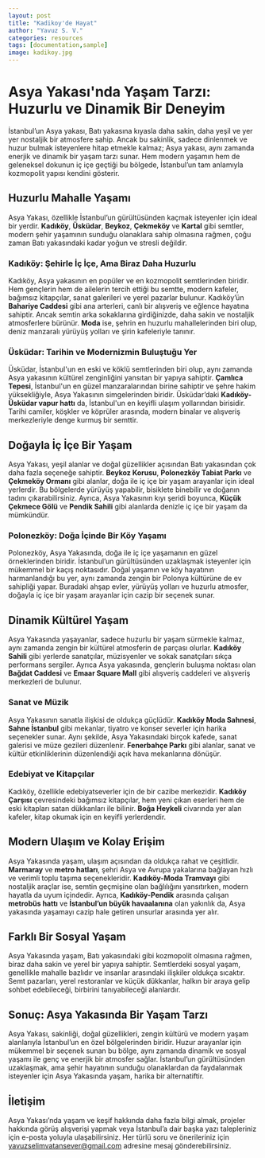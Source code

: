 ```yaml
---
layout: post
title: "Kadikoy'de Hayat"
author: "Yavuz S. V."
categories: resources
tags: [documentation,sample]
image: kadikoy.jpg
---
```

# Asya Yakası'nda Yaşam Tarzı: Huzurlu ve Dinamik Bir Deneyim

İstanbul’un Asya yakası, Batı yakasına kıyasla daha sakin, daha yeşil ve yer yer nostaljik bir atmosfere sahip. Ancak bu sakinlik, sadece dinlenmek ve huzur bulmak isteyenlere hitap etmekle kalmaz; Asya yakası, aynı zamanda enerjik ve dinamik bir yaşam tarzı sunar. Hem modern yaşamın hem de geleneksel dokunun iç içe geçtiği bu bölgede, İstanbul’un tam anlamıyla kozmopolit yapısı kendini gösterir.

## Huzurlu Mahalle Yaşamı

Asya Yakası, özellikle İstanbul’un gürültüsünden kaçmak isteyenler için ideal bir yerdir. **Kadıköy**, **Üsküdar**, **Beykoz**, **Çekmeköy** ve **Kartal** gibi semtler, modern şehir yaşamının sunduğu olanaklara sahip olmasına rağmen, çoğu zaman Batı yakasındaki kadar yoğun ve stresli değildir. 

### Kadıköy: Şehirle İç İçe, Ama Biraz Daha Huzurlu

Kadıköy, Asya yakasının en popüler ve en kozmopolit semtlerinden biridir. Hem gençlerin hem de ailelerin tercih ettiği bu semtte, modern kafeler, bağımsız kitapçılar, sanat galerileri ve yerel pazarlar bulunur. Kadıköy’ün **Bahariye Caddesi** gibi ana arterleri, canlı bir alışveriş ve eğlence hayatına sahiptir. Ancak semtin arka sokaklarına girdiğinizde, daha sakin ve nostaljik atmosferlere bürünür. **Moda** ise, şehrin en huzurlu mahallelerinden biri olup, deniz manzaralı yürüyüş yolları ve şirin kafeleriyle tanınır.

### Üsküdar: Tarihin ve Modernizmin Buluştuğu Yer

Üsküdar, İstanbul'un en eski ve köklü semtlerinden biri olup, aynı zamanda Asya yakasının kültürel zenginliğini yansıtan bir yapıya sahiptir. **Çamlıca Tepesi**, İstanbul'un en güzel manzaralarından birine sahiptir ve şehre hakim yüksekliğiyle, Asya Yakasının simgelerinden biridir. Üsküdar’daki **Kadıköy-Üsküdar vapur hattı** da, İstanbul'un en keyifli ulaşım yollarından birisidir. Tarihi camiler, köşkler ve köprüler arasında, modern binalar ve alışveriş merkezleriyle denge kurmuş bir semttir.

## Doğayla İç İçe Bir Yaşam

Asya Yakası, yeşil alanlar ve doğal güzellikler açısından Batı yakasından çok daha fazla seçeneğe sahiptir. **Beykoz Korusu**, **Polonezköy Tabiat Parkı** ve **Çekmeköy Ormanı** gibi alanlar, doğa ile iç içe bir yaşam arayanlar için ideal yerlerdir. Bu bölgelerde yürüyüş yapabilir, bisiklete binebilir ve doğanın tadını çıkarabilirsiniz. Ayrıca, Asya Yakasının kıyı şeridi boyunca, **Küçük Çekmece Gölü** ve **Pendik Sahili** gibi alanlarda denizle iç içe bir yaşam da mümkündür.

### Polonezköy: Doğa İçinde Bir Köy Yaşamı

Polonezköy, Asya Yakasında, doğa ile iç içe yaşamanın en güzel örneklerinden biridir. İstanbul’un gürültüsünden uzaklaşmak isteyenler için mükemmel bir kaçış noktasıdır. Doğal yaşamın ve köy hayatının harmanlandığı bu yer, aynı zamanda zengin bir Polonya kültürüne de ev sahipliği yapar. Buradaki ahşap evler, yürüyüş yolları ve huzurlu atmosfer, doğayla iç içe bir yaşam arayanlar için cazip bir seçenek sunar.

## Dinamik Kültürel Yaşam

Asya Yakasında yaşayanlar, sadece huzurlu bir yaşam sürmekle kalmaz, aynı zamanda zengin bir kültürel atmosferin de parçası olurlar. **Kadıköy Sahili** gibi yerlerde sanatçılar, müzisyenler ve sokak sanatçıları sıkça performans sergiler. Ayrıca Asya yakasında, gençlerin buluşma noktası olan **Bağdat Caddesi** ve **Emaar Square Mall** gibi alışveriş caddeleri ve alışveriş merkezleri de bulunur.

### Sanat ve Müzik

Asya Yakasının sanatla ilişkisi de oldukça güçlüdür. **Kadıköy Moda Sahnesi**, **Sahne İstanbul** gibi mekanlar, tiyatro ve konser severler için harika seçenekler sunar. Aynı şekilde, Asya Yakasındaki birçok kafede, sanat galerisi ve müze gezileri düzenlenir. **Fenerbahçe Parkı** gibi alanlar, sanat ve kültür etkinliklerinin düzenlendiği açık hava mekanlarına dönüşür.

### Edebiyat ve Kitapçılar

Kadıköy, özellikle edebiyatseverler için de bir cazibe merkezidir. **Kadıköy Çarşısı** çevresindeki bağımsız kitapçılar, hem yeni çıkan eserleri hem de eski kitapları satan dükkanları ile bilinir. **Boğa Heykeli** civarında yer alan kafeler, kitap okumak için en keyifli yerlerdendir.

## Modern Ulaşım ve Kolay Erişim

Asya Yakasında yaşam, ulaşım açısından da oldukça rahat ve çeşitlidir. **Marmaray** ve **metro hatları**, şehri Asya ve Avrupa yakalarına bağlayan hızlı ve verimli toplu taşıma seçenekleridir. **Kadıköy-Moda Tramvayı** gibi nostaljik araçlar ise, semtin geçmişine olan bağlılığını yansıtırken, modern hayatla da uyum içindedir. Ayrıca, **Kadıköy-Pendik** arasında çalışan **metrobüs hattı** ve **İstanbul’un büyük havaalanına** olan yakınlık da, Asya yakasında yaşamayı cazip hale getiren unsurlar arasında yer alır.

## Farklı Bir Sosyal Yaşam

Asya Yakasında yaşam, Batı yakasındaki gibi kozmopolit olmasına rağmen, biraz daha sakin ve yerel bir yapıya sahiptir. Semtlerdeki sosyal yaşam, genellikle mahalle bazlıdır ve insanlar arasındaki ilişkiler oldukça sıcaktır. Semt pazarları, yerel restoranlar ve küçük dükkanlar, halkın bir araya gelip sohbet edebileceği, birbirini tanıyabileceği alanlardır.

## Sonuç: Asya Yakasında Bir Yaşam Tarzı

Asya Yakası, sakinliği, doğal güzellikleri, zengin kültürü ve modern yaşam alanlarıyla İstanbul’un en özel bölgelerinden biridir. Huzur arayanlar için mükemmel bir seçenek sunan bu bölge, aynı zamanda dinamik ve sosyal yaşamı ile genç ve enerjik bir atmosfer sağlar. İstanbul’un gürültüsünden uzaklaşmak, ama şehir hayatının sunduğu olanaklardan da faydalanmak isteyenler için Asya Yakasında yaşam, harika bir alternatiftir.

## İletişim

Asya Yakası’nda yaşam ve keşif hakkında daha fazla bilgi almak, projeler hakkında görüş alışverişi yapmak veya İstanbul’a dair başka yazı talepleriniz için e-posta yoluyla ulaşabilirsiniz. Her türlü soru ve önerileriniz için [yavuzselimvatansever@gmail.com](mailto:yavuzselimvatansever@gmail.com) adresine mesaj gönderebilirsiniz.

